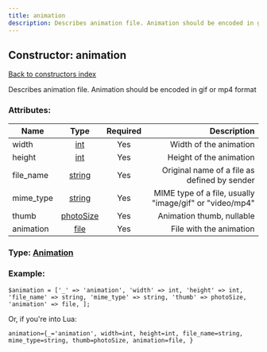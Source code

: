 ```yaml
---
title: animation
description: Describes animation file. Animation should be encoded in gif or mp4 format
---
```

## Constructor: animation  
[Back to constructors index](index.md)



Describes animation file. Animation should be encoded in gif or mp4 format

### Attributes:

| Name     |    Type       | Required | Description |
|----------|:-------------:|:--------:|------------:|
|width|[int](../types/int.md) | Yes|Width of the animation|
|height|[int](../types/int.md) | Yes|Height of the animation|
|file\_name|[string](../types/string.md) | Yes|Original name of a file as defined by sender|
|mime\_type|[string](../types/string.md) | Yes|MIME type of a file, usually "image/gif" or "video/mp4"|
|thumb|[photoSize](../types/photoSize.md) | Yes|Animation thumb, nullable|
|animation|[file](../types/file.md) | Yes|File with the animation|



### Type: [Animation](../types/Animation.md)


### Example:

```
$animation = ['_' => 'animation', 'width' => int, 'height' => int, 'file_name' => string, 'mime_type' => string, 'thumb' => photoSize, 'animation' => file, ];
```  

Or, if you're into Lua:  


```
animation={_='animation', width=int, height=int, file_name=string, mime_type=string, thumb=photoSize, animation=file, }

```


